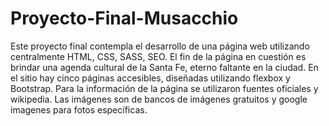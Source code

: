 # Proyecto-Final-Musacchio
Este proyecto final contempla el desarrollo de una página web utilizando centralmente HTML, CSS, SASS, SEO.
El fin de la página en cuestión es brindar una agenda cultural de la Santa Fe, eterno faltante en la ciudad.
En el sitio hay cinco páginas accesibles, diseñadas utilizando flexbox y Bootstrap.
Para la información de la página se utilizaron fuentes oficiales y wikipedia. 
Las imágenes son de bancos de imágenes gratuitos y google imagenes para fotos específicas.
